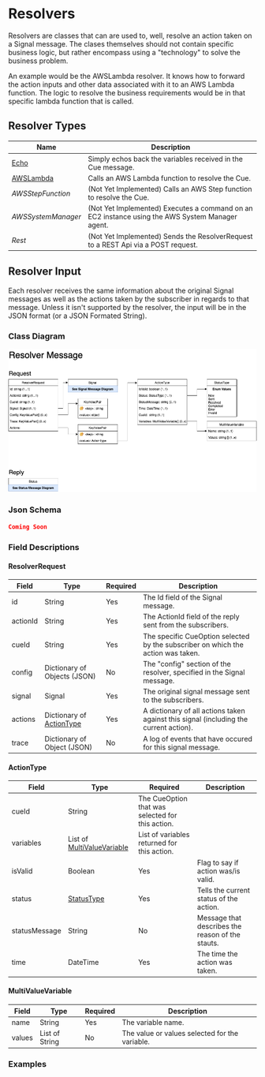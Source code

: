 # Resolvers

Resolvers are classes that can are used to, well, resolve an action taken on a Signal message.  The clases themselves should not contain specific business logic, but rather encompass using a "technology" to solve the business problem.

An example would be the AWSLambda resolver.  It knows how to forward the action inputs and other data associated with it to an AWS Lambda function.  The logic to resolve the business requirements would be in that specific lambda function that is called.

## Resolver Types

|Name|Description
|----|-----------
|[Echo](./resolvers/echo.md)|Simply echos back the variables received in the Cue message.
|[AWSLambda](./resolvers/aws-lambda.md)|Calls an AWS Lambda function to resolve the Cue.
|*AWSStepFunction*|(Not Yet Implemented) Calls an AWS Step function to resolve the Cue.
|*AWSSystemManager*|(Not Yet Implemented) Executes a command on an EC2 instance using the AWS System Manager agent.
|*Rest*|(Not Yet Implemented) Sends the ResolverRequest to a REST Api via a POST request.


## Resolver Input

Each resolver receives the same information about the original Signal messages as well as the actions taken by the subscriber in regards to that message.  Unless it isn't supported by the resolver, the input will be in the JSON format (or a JSON Formated String).

### Class Diagram

![Resolver Request](resources/draw.io/ClassDiagram-ResolverMessage.png)

### Json Schema

````json
Coming Soon
````

### Field Descriptions

#### **ResolverRequest**
|Field|Type|Required|Description
|-----|----|--------|-----------
|id|String|Yes|The Id field of the Signal message.
|actionId|String|Yes|The ActionId field of the reply sent from the subscribers.
|cueId|String|Yes|The specific CueOption selected by the subscriber on which the action was taken.
|config|Dictionary of Objects (JSON)|No|The "config" section of the resolver, specified in the Signal message.
|signal|Signal|Yes|The original signal message sent to the subscribers.
|actions|Dictionary of [ActionType](#actiontype)|Yes|A dictionary of all actions taken against this signal (including the current action).
|trace|Dictionary of Object (JSON)|No|A log of events that have occured for this signal message.

#### **ActionType**
|Field|Type|Required|Description
|-----|----|--------|-----------
|cueId|String|The CueOption that was selected for this action.
|variables|List of [MultiValueVariable](#multivaluevariable)|List of variables returned for this action.
|isValid|Boolean|Yes|Flag to say if action was/is valid.
|status|[StatusType](classes/status-request.md#statustype)|Yes|Tells the current status of the action.
|statusMessage|String|No|Message that describes the reason of the stauts.
|time|DateTime|Yes|The time the action was taken.


#### **MultiValueVariable**
|Field|Type|Required|Description
|-----|----|--------|-----------
|name|String|Yes|The variable name.
|values|List of String|No|The value or values selected for the variable.

### Examples
